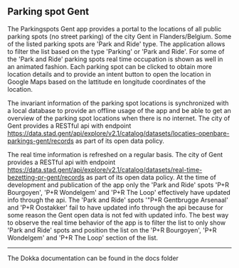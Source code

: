 Parking spot Gent
-----------------
The Parkingspots Gent app provides a portal to the locations of all public parking spots (no street parking) of the city Gent in Flanders/Belgium. Some of the listed parking spots are 'Park and Ride' type. The application allows to filter the list based on the type 'Parking' or 'Park and Ride'. For some of the 'Park and Ride' parking spots real time occupation is shown as well in an animated fashion. Each parking spot can be clicked to obtain more location details and to provide an intent button to open the location in Google Maps based on the lattitude en longitude coordinates of the location.

The invariant information of the parking spot locations is synchronized with a local database to provide an offline usage of the app and be able to get an overview of the parking spot locations when there is no internet. The city of Gent provides a RESTful api with endpoint https://data.stad.gent/api/explore/v2.1/catalog/datasets/locaties-openbare-parkings-gent/records as part of its open data policy.

The real time information is refreshed on a regular basis. The city of Gent provides a RESTful api with endpoint https://data.stad.gent/api/explore/v2.1/catalog/datasets/real-time-bezetting-pr-gent/records as part of its open data policy. At the time of development and publication of the app only the 'Park and Ride' spots 'P+R Bourgoyen', 'P+R Wondelgem' and 'P+R The Loop' effectively have updated info through the api. The 'Park and Ride' spots '"P+R Gentbrugge Arsenaal' and 'P+R Oostakker' fail to have updated info through the api because for some reason the Gent open data is not fed with updated info. The best way to observe the real time behavior of the app is to filter the list to only show 'Park and Ride' spots and position the list on the 'P+R Bourgoyen', 'P+R Wondelgem' and 'P+R The Loop' section of the list.


--------
The Dokka documentation can be found in the docs folder
